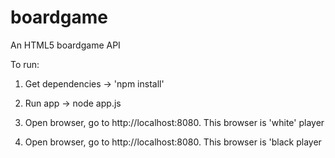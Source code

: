 boardgame
=========

An HTML5 boardgame API

To run: 

1) Get dependencies  -> 'npm install'

2) Run app -> node app.js

3) Open browser, go to http://localhost:8080. This browser is 'white' player

4) Open browser, go to http://localhost:8080. This browser is 'black player
